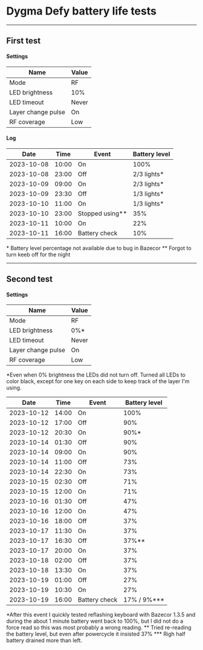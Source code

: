 # Dygma Defy battery life tests

---

## First test
#### Settings
| Name               | Value |
|--------------------|-------|
| Mode               | RF    |
| LED brightness     | 10%   |
| LED timeout        | Never |
| Layer change pulse | On    |
| RF coverage        | Low   |

#### Log
| Date       | Time  | Event           | Battery level |
|------------|-------|-----------------|---------------|
| 2023-10-08 | 10:00 | On              | 100%          |
| 2023-10-08 | 23:00 | Off             | 2/3 lights*   |
| 2023-10-09 | 09:00 | On              | 2/3 lights*   |
| 2023-10-09 | 23:30 | Off             | 1/3 lights*   |
| 2023-10-10 | 11:00 | On              | 1/3 lights*   |
| 2023-10-10 | 23:00 | Stopped using** | 35%           |
| 2023-10-11 | 10:00 | On              | 22%           |
| 2023-10-11 | 16:00 | Battery check   | 10%           |

\* Battery level percentage not available due to bug in Bazecor
\** Forgot to turn keeb off for the night

---

## Second test
#### Settings
| Name               | Value |
|--------------------|-------|
| Mode               | RF    |
| LED brightness     | 0%*   |
| LED timeout        | Never |
| Layer change pulse | On    |
| RF coverage        | Low   |

\*Even when 0% brightness the LEDs did not turn off. 
Turned all LEDs to color black, except for one key on each side to keep track of the layer I'm using.


| Date       | Time  | Event           | Battery level |
|------------|-------|-----------------|---------------|
| 2023-10-12 | 14:00 | On              | 100%          |
| 2023-10-12 | 17:00 | Off             | 90%           |
| 2023-10-12 | 20:30 | On              | 90%*          |
| 2023-10-14 | 01:30 | Off             | 90%           |
| 2023-10-14 | 09:00 | On              | 90%           |
| 2023-10-14 | 11:00 | Off             | 73%           |
| 2023-10-14 | 22:30 | On              | 73%           |
| 2023-10-15 | 02:30 | Off             | 71%           |
| 2023-10-15 | 12:00 | On              | 71%           |
| 2023-10-16 | 01:30 | Off             | 47%           |
| 2023-10-16 | 12:00 | On              | 47%           |
| 2023-10-16 | 18:00 | Off             | 37%           |
| 2023-10-17 | 11:30 | On              | 37%           |
| 2023-10-17 | 16:30 | Off             | 37%**         |
| 2023-10-17 | 20:00 | On              | 37%           |
| 2023-10-18 | 02:00 | Off             | 37%           |
| 2023-10-18 | 13:30 | On              | 37%           |
| 2023-10-19 | 01:00 | Off             | 27%           |
| 2023-10-19 | 10:30 | On              | 27%           |
| 2023-10-19 | 16:00 | Battery check   | 17% / 9%***   |

\*After this event I quickly tested reflashing keyboard with Bazecor 1.3.5 and during the about 1 minute battery went back to 100%, but I did not do a force read so this was most probably a wrong reading.
\** Tried re-reading the battery level, but even after powercycle it insisted 37%
\*** Righ half battery drained more than left.
